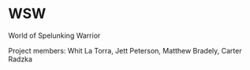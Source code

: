 WSW
===

World of Spelunking Warrior

Project members:
Whit La Torra,
Jett Peterson,
Matthew Bradely,
Carter Radzka
